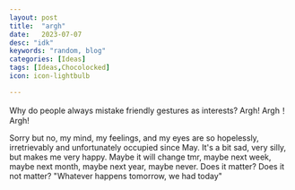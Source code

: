 ```yaml
---
layout: post
title:  "argh"
date:   2023-07-07
desc: "idk"
keywords: "random, blog"
categories: [Ideas]
tags: [Ideas,Chocolocked]
icon: icon-lightbulb

---
```

Why do people always mistake friendly gestures as interests? Argh! Argh！Argh!

Sorry but no, my mind, my feelings, and my eyes are so hopelessly, irretrievably and unfortunately occupied since May. It's a bit sad, very silly, but makes me very happy. Maybe it will change tmr, maybe next week, maybe next month, maybe next year, maybe never. 
Does it matter?
Does it not matter? 
"Whatever happens tomorrow, we had today" 
